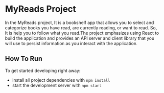 # MyReads Project

In the MyReads project, It is a bookshelf app that allows you to select and categorize books you have read, are currently reading, or want to read. So, It is help you to follow what you read.The project emphasizes using React to build the application and provides an API server and client library that you will use to persist information as you interact with the application.

## How To Run

To get started developing right away:

* install all project dependencies with `npm install`
* start the development server with `npm start`




